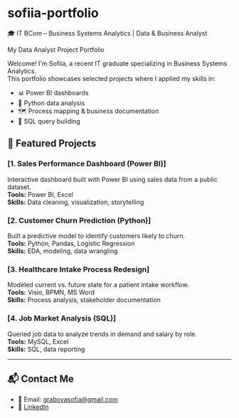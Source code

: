 # sofiia-portfolio 
🎓 IT BCom – Business Systems Analytics | Data & Business Analyst

My Data Analyst Project Portfolio

Welcome! I'm Sofiia, a recent IT graduate specializing in Business Systems Analytics.  
This portfolio showcases selected projects where I applied my skills in:

- 📊 Power BI dashboards
- 🐍 Python data analysis
- 🗺 Process mapping & business documentation
- 🧠 SQL query building

## 🔹 Featured Projects

### [1. Sales Performance Dashboard (Power BI)]
Interactive dashboard built with Power BI using sales data from a public dataset.  
**Tools:** Power BI, Excel  
**Skills:** Data cleaning, visualization, storytelling

### [2. Customer Churn Prediction (Python)]
Built a predictive model to identify customers likely to churn.  
**Tools:** Python, Pandas, Logistic Regression  
**Skills:** EDA, modeling, data wrangling

### [3. Healthcare Intake Process Redesign]
Modeled current vs. future state for a patient intake workflow.  
**Tools:** Visio, BPMN, MS Word  
**Skills:** Process analysis, stakeholder documentation

### [4. Job Market Analysis (SQL)]
Queried job data to analyze trends in demand and salary by role.  
**Tools:** MySQL, Excel  
**Skills:** SQL, data reporting

---

## 📬 Contact Me

- 📧 Email: grabovasofia@gmail.com
- 🔗 [LinkedIn](https://www.linkedin.com/in/sofiia-hrabova-1380a7338)

